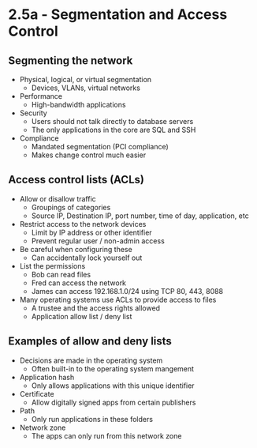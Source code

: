 # 2.5a - Segmentation and Access Control
## Segmenting the network
- Physical, logical, or virtual segmentation
	- Devices, VLANs, virtual networks
- Performance
	- High-bandwidth applications
- Security
	- Users should not talk directly to database servers
	- The only applications in the core are SQL and SSH
- Compliance
	- Mandated segmentation (PCI compliance)
	- Makes change control much easier
## Access control lists (ACLs)
- Allow or disallow traffic
	- Groupings of categories
	- Source IP, Destination IP, port number, time of day, application, etc
- Restrict access to the network devices
	- Limit by IP address or other identifier
	- Prevent regular user / non-admin access
- Be careful when configuring these
	- Can accidentally lock yourself out
- List the permissions
	- Bob can read files
	- Fred can access the network
	- James can access 192.168.1.0/24 using TCP 80, 443, 8088
- Many operating systems use ACLs to provide access to files
	- A trustee and the access rights allowed
	- Application allow list / deny list
## Examples of allow and deny lists
- Decisions are made in the operating system
	- Often built-in to the operating system mangement
- Application hash
	- Only allows applications with this unique identifier
- Certificate
	- Allow digitally signed apps from certain publishers
- Path
	- Only run applications in these folders
- Network zone
	- The apps can only run from this network zone